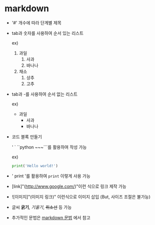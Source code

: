 # markdown
- '#' 개수에 따라 단계별 제목
- tab과 숫자를 사용하여 순서 있는 리스트

  ex)
  1. 과일
      1. 사과
      2. 바나나
  2. 채소
      1. 상추
      2. 고추

- tab과 -를 사용하여 순서 없는 리스트

    ex)
  - 과일
    - 사과
    - 바나나

- 코드 블록 만들기
  
  ' ` ``python ~~~```를 활용하여 작성 가능
  
  ex)
  ```python
  print('Hello world!')
  ```
- ' print '를 활용하여 
  `print` 이렇게 사용 가능

- [link]"(http://www.google.com/)"이런 식으로 링크 제작 가능

- ![이미지]"(이미지 링크)" 이런식으로 이미지 삽입 (But, 사이즈 조절은 불가능)

- 글씨 **굵기**, *기울기*, ~~취소선~~ 등 가능

- 추가적인 문법은 [markdown 문법](https://www.markdownguide.org/cheat-sheet/) 에서 참고

  